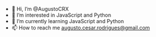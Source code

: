 - 👋 Hi, I’m @AugustoCRX
- 👀 I’m interested in JavaScript and Python
- 🌱 I’m currently learning JavaScript and Python
- 📫 How to reach me augusto.cesar.rodrigues@gmail.com

<!---
AugustoCRX/AugustoCRX is a ✨ special ✨ repository because its `README.md` (this file) appears on your GitHub profile.
You can click the Preview link to take a look at your changes.
--->
